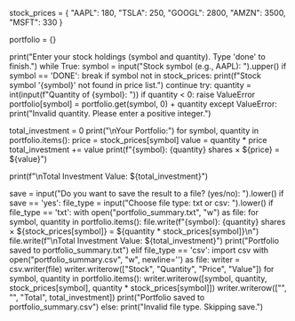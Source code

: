 
stock_prices = {
    "AAPL": 180,
    "TSLA": 250,
    "GOOGL": 2800,
    "AMZN": 3500,
    "MSFT": 330
}


portfolio = {}


print("Enter your stock holdings (symbol and quantity). Type 'done' to finish.")
while True:
    symbol = input("Stock symbol (e.g., AAPL): ").upper()
    if symbol == 'DONE':
        break
    if symbol not in stock_prices:
        print(f"Stock symbol '{symbol}' not found in price list.")
        continue
    try:
        quantity = int(input(f"Quantity of {symbol}: "))
        if quantity < 0:
            raise ValueError
        portfolio[symbol] = portfolio.get(symbol, 0) + quantity
    except ValueError:
        print("Invalid quantity. Please enter a positive integer.")


total_investment = 0
print("\nYour Portfolio:")
for symbol, quantity in portfolio.items():
    price = stock_prices[symbol]
    value = quantity * price
    total_investment += value
    print(f"{symbol}: {quantity} shares × ${price} = ${value}")

print(f"\nTotal Investment Value: ${total_investment}")


save = input("Do you want to save the result to a file? (yes/no): ").lower()
if save == 'yes':
    file_type = input("Choose file type: txt or csv: ").lower()
    if file_type == 'txt':
        with open("portfolio_summary.txt", "w") as file:
            for symbol, quantity in portfolio.items():
                file.write(f"{symbol}: {quantity} shares × ${stock_prices[symbol]} = ${quantity * stock_prices[symbol]}\n")
            file.write(f"\nTotal Investment Value: ${total_investment}")
        print("Portfolio saved to portfolio_summary.txt")
    elif file_type == 'csv':
        import csv
        with open("portfolio_summary.csv", "w", newline='') as file:
            writer = csv.writer(file)
            writer.writerow(["Stock", "Quantity", "Price", "Value"])
            for symbol, quantity in portfolio.items():
                writer.writerow([symbol, quantity, stock_prices[symbol], quantity * stock_prices[symbol]])
            writer.writerow(["", "", "Total", total_investment])
        print("Portfolio saved to portfolio_summary.csv")
    else:
        print("Invalid file type. Skipping save.")
